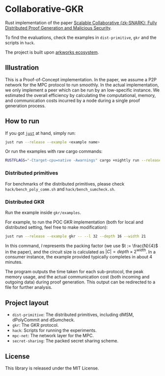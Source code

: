 # Collaborative-GKR

Rust implementation of the paper [Scalable Collaborative {zk-SNARK}: Fully Distributed Proof Generation and Malicious Security](https://eprint.iacr.org/2024/143).

To find the evaluations, check the examples in `dist-primitive`, `gkr` and the scripts in `hack`. 

The project is built upon [arkworks ecosystem](https://github.com/arkworks-rs).

## Illustration

This is a Proof-of-Concept implementation. In the paper, we assume a P2P network for the MPC protocol to run smoothly. In the actual implementation, we only implement a peer which can be run by an low-specific instance. We estimated the overall efficiency by calculating the computational, memory, and communication costs incurred by a node during a single proof generation process.

## How to run

If you got [`just`](https://github.com/casey/just) at hand, simply run:

```bash
just run --release --example <example name>
```

Or run the examples with raw cargo commands:
```bash
RUSTFLAGS="-Ctarget-cpu=native -Awarnings" cargo +nightly run --release --example <example name>
```

### Distributed primitives

For benchmarks of the distributed primitives, please check `hack/bench_poly_comm.sh` and `hack/bench_sumcheck.sh`.

### Distributed GKR

Run the example inside `gkr/examples`.

For example, to run the POC GKR implementation (both for local and distributed setting, feel free to make modification):
```bash
just run --release --example gkr -- --l 32 --depth 16 --width 21
```

In this command, $l$ represents the packing factor (we use $t := \frac{N}{4}$ in the paper), and the circuit size is calculated as $|C| = depth \times 2^{width}$. In a consumer instance, the example provided typically completes in about 4 minutes.

The program outputs the time taken for each sub-protocol, the peak memory usage, and the actual communication cost (both incoming and outgoing data) during proof generation. This output can be redirected to a file for further analysis.

## Project layout

- `dist-primitive`: The distributed primitives, including dMSM, dPolyCommit and dSumcheck.
- `gkr`: The GKR protocol. 
- `hack`: Scripts for running the experiments.
- `mpc-net`: The network layer for the MPC.
- `secret-sharing`: The packed secret sharing scheme.

## License

This library is released under the MIT License.
